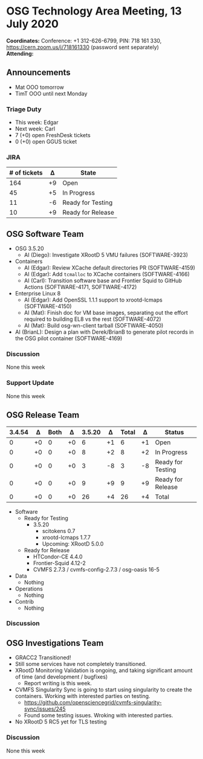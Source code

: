 # OSG Technology Area Meeting, 13 July 2020

**Coordinates:** Conference: +1 312-626-6799, PIN: 718 161 330, <https://cern.zoom.us/j/718161330> (password sent separately)  
**Attending:**   


## Announcements

-   Mat OOO tomorrow
-   TimT OOO until next Monday


### Triage Duty

-   This week: Edgar
-   Next week: Carl
-   7 (+0) open FreshDesk tickets
-   0 (+0) open GGUS ticket


### JIRA

| # of tickets | &Delta; | State             |
|------------ |------- |----------------- |
| 164          | +9      | Open              |
| 45           | +5      | In Progress       |
| 11           | -6      | Ready for Testing |
| 10           | +9      | Ready for Release |


## OSG Software Team

-   OSG 3.5.20  
    -   AI (Diego): Investigate XRootD 5 VMU failures (SOFTWARE-3923)
-   Containers  
    -   AI (Edgar): Review XCache default directories PR (SOFTWARE-4159)
    -   AI (Edgar): Add `tcmalloc` to XCache containers (SOFTWARE-4166)
    -   AI (Carl): Transition software base and Frontier Squid to GitHub Actions (SOFTWARE-4171, SOFTWARE-4172)
-   Enterprise Linux 8  
    -   AI (Edgar): Add OpenSSL 1.1.1 support to xrootd-lcmaps (SOFTWARE-4150)
    -   AI (Mat): Finish doc for VM base images, separating out the effort required to building EL8 vs the rest (SOFTWARE-4072)
    -   AI (Mat): Build osg-wn-client tarball (SOFTWARE-4050)
-   AI (BrianL): Design a plan with Derek/BrianB to generate pilot records in the OSG pilot container (SOFTWARE-4169)


### Discussion

None this week  


### Support Update

None this week  


## OSG Release Team

| 3.4.54 | &Delta; | Both | &Delta; | 3.5.20 | &Delta; | Total | &Delta; | Status            |
| ------ | ------- | ---- | ------- | ------ | ------- | ----- | ------- | ----------------- |
| 0      | +0      | 0    | +0      | 6      | +1      | 6     | +1      | Open              |
| 0      | +0      | 0    | +0      | 8      | +2      | 8     | +2      | In Progress       |
| 0      | +0      | 0    | +0      | 3      | -8      | 3     | -8      | Ready for Testing |
| 0      | +0      | 0    | +0      | 9      | +9      | 9     | +9      | Ready for Release |
| 0      | +0      | 0    | +0      | 26     | +4      | 26    | +4      | Total             |

-   Software  
    -   Ready for Testing  
        -   3.5.20  
            -   scitokens 0.7
            -   xrootd-lcmaps 1.7.7
            -   Upcoming: XRootD 5.0.0
    -   Ready for Release  
        -   HTCondor-CE 4.4.0
        -   Frontier-Squid 4.12-2
        -   CVMFS 2.7.3 / cvmfs-config-2.7.3 / osg-oasis 16-5
-   Data  
    -   Nothing
-   Operations  
    -   Nothing
-   Contrib  
    -   Nothing


### Discussion


## OSG Investigations Team

-   GRACC2 Transitioned!
-   Still some services have not completely transitioned.
-   XRootD Monitoring Validation is ongoing, and taking significant amount of time (and development / bugfixes)  
    -   Report writing is this week.
-   CVMFS Singularity Sync is going to start using singularity to create the containers.  Working with interested parties on testing.  
    -   <https://github.com/opensciencegrid/cvmfs-singularity-sync/issues/245>
    -   Found some testing issues.  Wroking with interested parties.
-   No XRootD 5 RC5 yet for TLS testing


### Discussion

None this week
